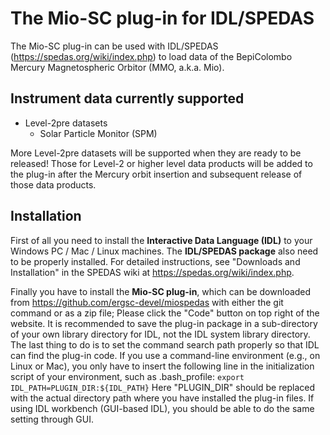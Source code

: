 # The Mio-SC plug-in for IDL/SPEDAS

The Mio-SC plug-in can be used with IDL/SPEDAS (https://spedas.org/wiki/index.php) to load data of the BepiColombo Mercury Magnetospheric Orbitor (MMO, a.k.a. Mio). 

## Instrument data currently supported
  * Level-2pre datasets
    * Solar Particle Monitor (SPM)

More Level-2pre datasets will be supported when they are ready to be released! Those for Level-2 or higher level data products will be added to the plug-in after the Mercury orbit insertion and subsequent release of those data products. 

## Installation 
First of all you need to install the **Interactive Data Language (IDL)** to your Windows PC / Mac / Linux machines. The **IDL/SPEDAS package** also need to be properly installed. For detailed instructions, see "Downloads and Installation" in the SPEDAS wiki at https://spedas.org/wiki/index.php.

Finally you have to install the **Mio-SC plug-in**, which can be downloaded from https://github.com/ergsc-devel/miospedas with either the git command or as a zip file; Please click the "Code" button on top right of the website. It is recommended to save the plug-in package in a sub-directory of your own library directory for IDL, not the IDL system library directory. The last thing to do is to set the command search path properly so that IDL can find the plug-in code. If you use a command-line environment (e.g., on Linux or Mac), you only have to insert the following line in the initialization script of your environment, such as .bash_profile:
`export IDL_PATH=PLUGIN_DIR:${IDL_PATH}`
Here "PLUGIN_DIR" should be replaced with the actual directory path where you have installed the plug-in files. If using IDL workbench (GUI-based IDL), you should be able to do the same setting through GUI. 




